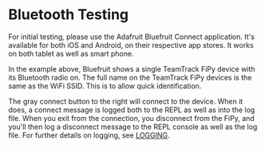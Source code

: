 # Bluetooth Testing

For initial testing, please use the Adafruit Bluefruit Connect application.
It's available for both iOS and Android, on their respective app stores.
It works on both tablet as well as smart phone.

In the example above, Bluefruit shows a single TeamTrack FiPy device with its Bluetooth radio on. The full name on the TeamTrack FiPy devices is the same as the WiFi SSID. This is to allow quick identification.

The gray connect button to the right will connect to the device. When it does, a connect message is logged both to the REPL as well as into the log file.
When you exit from the connection, you disconnect from the FiPy, and you'll then log a disconnect message to the REPL console as well as the log file.
For further details on logging, see [LOGGING](LOGGING.md).

